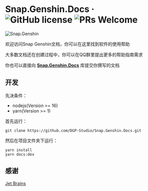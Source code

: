 # Snap.Genshin.Docs &middot; ![GitHub license](https://img.shields.io/badge/license-MIT-blue.svg) ![PRs Welcome](https://img.shields.io/badge/PRs-welcome-brightgreen.svg)

![Snap.Genshin](https://socialify.git.ci/DGP-Studio/Snap.Genshin/image?description=1&font=Inter&forks=1&language=1&logo=https%3A%2F%2Fgithub.com%2FDGP-Studio%2FSnap.Genshin%2Fblob%2Fmain%2FDesign%2FSGLogo.png%3Fraw%3Dtrue&pattern=Signal&stargazers=1&theme=Dark)

欢迎访问Snap Genshin文档，你可以在这里找到软件的使用帮助

大多数文档还在创建过程中，你可以在QQ群里提出更多的帮助指南需求

你也可以直接向 **[Snap.Genshin.Docs](https://github.com/DGP-Studio/Snap.Genshin.Docs)** 库提交你撰写的文档

## 开发

先决条件：
- nodejs(Version >= 16)
- yarn(Version >= 1)

首先运行：
```git
git clone https://github.com/DGP-Studio/Snap.Genshin.Docs.git
```

然后在项目文件夹下运行：

```yarn
yarn install
yarn docs:dev
```

## 感谢

[Jet Brains](https://www.jetbrains.com/zh-cn/community/opensource/#support)
